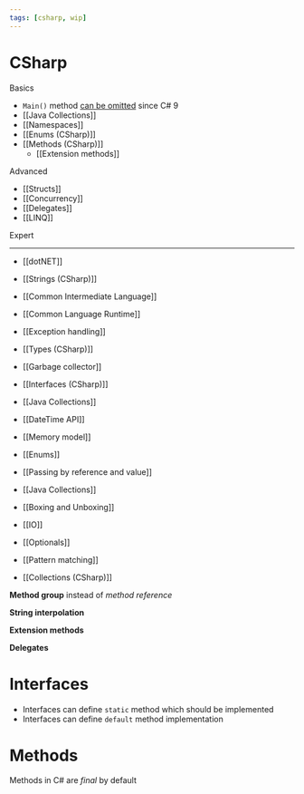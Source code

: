 ```yaml
---
tags: [csharp, wip]
---
```


# CSharp

Basics

- `Main()` method [can be omitted](https://docs.microsoft.com/en-us/dotnet/csharp/fundamentals/program-structure/) since C# 9
- [[Java Collections]]
- [[Namespaces]]
- [[Enums (CSharp)]]
- [[Methods (CSharp)]]
  - [[Extension methods]]

Advanced

- [[Structs]]
- [[Concurrency]]
- [[Delegates]]
- [[LINQ]]

Expert

---

- [[dotNET]]

- [[Strings (CSharp)]]
- [[Common Intermediate Language]]
- [[Common Language Runtime]]
- [[Exception handling]]
- [[Types (CSharp)]]
- [[Garbage collector]]

- [[Interfaces (CSharp)]]

- [[Java Collections]]
- [[DateTime API]]
- [[Memory model]]
- [[Enums]]
- [[Passing by reference and value]]
- [[Java Collections]]
- [[Boxing and Unboxing]]
- [[IO]]
- [[Optionals]]
- [[Pattern matching]]
- [[Collections (CSharp)]]

**Method group** instead of _method reference_

**String interpolation**

**Extension methods**

**Delegates**



# Interfaces

- Interfaces can define `static` method which should be implemented
- Interfaces can define `default` method implementation



# Methods

Methods in C# are _final_ by default